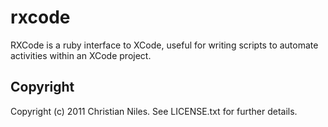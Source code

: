 # rxcode

RXCode is a ruby interface to XCode, useful for writing scripts to automate activities within an XCode project.

## Copyright

Copyright (c) 2011 Christian Niles. See LICENSE.txt for
further details.
